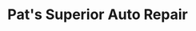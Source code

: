 ---
title: "Pat's Superior Auto Repair"
url: /bala-cynwyd/pats-superior-auto-repair/
shop: car repair
---
